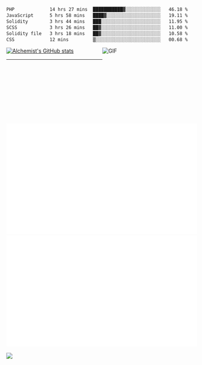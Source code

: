 <!--START_SECTION:waka-->

```text
PHP             14 hrs 27 mins  ███████████▓░░░░░░░░░░░░░   46.18 %
JavaScript      5 hrs 58 mins   ████▓░░░░░░░░░░░░░░░░░░░░   19.11 %
Solidity        3 hrs 44 mins   ███░░░░░░░░░░░░░░░░░░░░░░   11.95 %
SCSS            3 hrs 26 mins   ██▓░░░░░░░░░░░░░░░░░░░░░░   11.00 %
Solidity file   3 hrs 18 mins   ██▓░░░░░░░░░░░░░░░░░░░░░░   10.58 %
CSS             12 mins         ▒░░░░░░░░░░░░░░░░░░░░░░░░   00.68 %
```

<!--END_SECTION:waka-->

[![Alchemist's GitHub stats](https://github-readme-stats.vercel.app/api?username=DrMaxis&show_icons=true&theme=outrun&count_private=true)](#)
<img align="right" alt="GIF" src="https://user-images.githubusercontent.com/5355808/139111924-210cc6fa-9fb1-4dac-929d-6324a5836a92.gif" width="250" height="200" />
<hr />

![](https://raw.githubusercontent.com/DrMaxis/github-stats-transparent/output/generated/overview.svg)
![](https://raw.githubusercontent.com/DrMaxis/github-stats-transparent/output/generated/languages.svg)

 
<a href="https://count.getloli.com/"><img src="https://count.getloli.com/get/@:maxis-the-alchemist?theme=rule34"></a>
<!-- https://count.getloli.com/get/@alchemist?theme=rule34 -->
<br>
